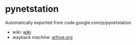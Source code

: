 # pynetstation
Automatically exported from code.google.com/p/pynetstation

 - wiki: [wiki](https://github.com/nm13/pynetstation/blob/wiki/ProjectHome.md)
 - wayback machine: [arhive.org](https://web.archive.org/web/20150626115249/https://code.google.com/p/pynetstation/wiki/ShortDescription)
